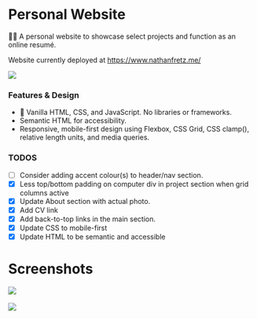 # Personal Website

:man_astronaut: A personal website to showcase select projects and function as an online resumé.

Website currently deployed at https://www.nathanfretz.me/

<kbd> 
<img src="https://user-images.githubusercontent.com/85373263/144482314-66b9876c-898d-4c0e-90a3-d86de085ef46.png"/>
</kbd>

### Features & Design

- :icecream: Vanilla HTML, CSS, and JavaScript. No libraries or frameworks.
- Semantic HTML for accessibility.
- Responsive, mobile-first design using Flexbox, CSS Grid, CSS clamp(), relative length units, and media queries.

### TODOS

- [ ] Consider adding accent colour(s) to header/nav section.
- [x] Less top/bottom padding on computer div in project section when grid columns active
- [x] Update About section with actual photo.
- [x] Add CV link
- [x] Add back-to-top links in the main section.
- [x] Update CSS to mobile-first
- [x] Update HTML to be semantic and accessible

# Screenshots

<kbd> 
<img src="https://user-images.githubusercontent.com/85373263/144482314-66b9876c-898d-4c0e-90a3-d86de085ef46.png"/>
</kbd>
<br />
<br />
<kbd> 
<img src="https://user-images.githubusercontent.com/85373263/144482332-c109c44b-56e6-468b-92c9-da5591a2c4e4.png"/>
</kbd>
